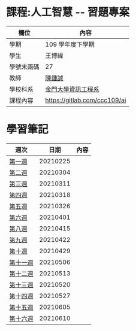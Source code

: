 # 課程:人工智慧 -- 習題專案

欄位 | 內容
-----|--------
學期 | 109 學年度下學期
學生 |  王博緯
學號末兩碼 | 27
教師 | [陳鍾誠](https://www.nqu.edu.tw/educsie/index.php?act=blog&code=list&ids=4)
學校科系 | [金門大學資訊工程系](https://www.nqu.edu.tw/educsie/index.php)
課程內容 | https://gitlab.com/ccc109/ai


# 學習筆記
週次 | 日期 | 內容
---- | ---- | ----
[第一週](https://github.com/sleepy9487/ai109b/blob/main/week1.md) | 20210225 
[第二週](https://github.com/sleepy9487/ai109b/blob/main/week2.md) | 20210304 
[第三週](https://github.com/sleepy9487/ai109b/blob/main/week3.md) | 20210311  
[第四週](https://github.com/sleepy9487/ai109b/blob/main/week4.md) | 20210318 
[第五週](https://github.com/sleepy9487/ai109b/blob/main/week5.md) | 20210326 
[第六週](https://github.com/sleepy9487/ai109b/blob/main/week6.md) | 20210401 
[第八週](https://github.com/sleepy9487/ai109b/blob/main/week8.md) | 20210415 
[第九週](https://github.com/sleepy9487/ai109b/blob/main/week9.md) | 20210422 
[第十週](https://github.com/sleepy9487/ai109b/blob/main/week10.md) | 20210429 
[第十一週](https://github.com/sleepy9487/ai109b/blob/main/week11.md) | 20210506
[第十二週](https://github.com/sleepy9487/ai109b/blob/main/week12.md) | 20210513 
[第十三週](https://github.com/sleepy9487/ai109b/blob/main/week13.md) | 20210520 
[第十四週](https://github.com/sleepy9487/ai109b/blob/main/week14.md) | 20210527 
[第十五週](https://github.com/sleepy9487/ai109b/blob/main/week15.md) | 20210605 
[第十六週](https://github.com/sleepy9487/ai109b/blob/main/week16.md) | 20210610 

